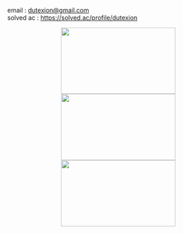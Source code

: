 email : dutexion@gmail.com<br/>
solved ac : https://solved.ac/profile/dutexion

<p align="center">
    <img src="https://render.gitanimals.org/lines/devxb?pet-id=8" width="260" height="150"/>
    <img src="https://render.gitanimals.org/lines/sumi-0011" width="260" height="150"/>
    <img src="https://render.gitanimals.org/lines/devxb?pet-id=589961688038175360" height="150" width="260"/>
</p>
